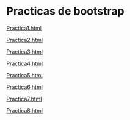 # Practicas de bootstrap
<p>
<a href="https://cruzcastelo14.github.io/Practica1.html">Practica1.html</a>
  </p>
  <p>
<a href="https://cruzcastelo14.github.io/Practica2.html">Practica2.html</a>
  </p>
  <p>
<a href="https://cruzcastelo14.github.io/Practica3.html">Practica3.html</a>
  </p>
    <p>
<a href="https://cruzcastelo14.github.io/Practica4.html">Practica4.html</a>
  </p>
      <p>
<a href="https://cruzcastelo14.github.io/Practica5.html">Practica5.html</a>
  </p>
        <p>
<a href="https://cruzcastelo14.github.io/Practica6.html">Practica6.html</a>
  </p>
          <p>
<a href="https://cruzcastelo14.github.io/Practica7.html">Practica7.html</a>
  </p>
            <p>
<a href="https://cruzcastelo14.github.io/Practica8.html">Practica8.html</a>
  </p>
